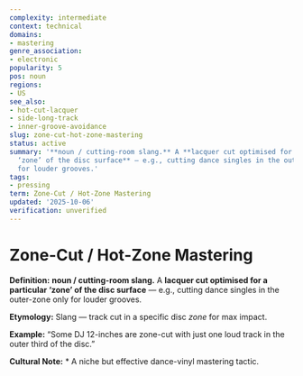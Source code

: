 ```yaml
---
complexity: intermediate
context: technical
domains:
- mastering
genre_association:
- electronic
popularity: 5
pos: noun
regions:
- US
see_also:
- hot-cut-lacquer
- side-long-track
- inner-groove-avoidance
slug: zone-cut-hot-zone-mastering
status: active
summary: '**noun / cutting-room slang.** A **lacquer cut optimised for a particular
  ‘zone’ of the disc surface** — e.g., cutting dance singles in the outer-zone only
  for louder grooves.'
tags:
- pressing
term: Zone-Cut / Hot-Zone Mastering
updated: '2025-10-06'
verification: unverified
---
```


# Zone-Cut / Hot-Zone Mastering

**Definition:** **noun / cutting-room slang.** A **lacquer cut optimised for a particular ‘zone’ of the disc surface** — e.g., cutting dance singles in the outer-zone only for louder grooves.

**Etymology:** Slang — track cut in a specific disc *zone* for max impact.

**Example:** “Some DJ 12-inches are zone-cut with just one loud track in the outer third of the disc.”

**Cultural Note:** * A niche but effective dance-vinyl mastering tactic.

